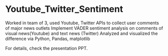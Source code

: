 # Youtube_Twitter_Sentiment

Worked in team of 3, used Youtube, Twitter APIs to collect user comments of major news outlets
Implement VADER sentiment analysis on comments of visual news(Youtube) and text news (Twitter)
Analyzed and visualized the difference via Python, Pandas, matplotlib

For details, check the presentation PPT.
